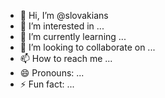 - 👋 Hi, I’m @slovakians
- 👀 I’m interested in ...
- 🌱 I’m currently learning ...
- 💞️ I’m looking to collaborate on ...
- 📫 How to reach me ...
- 😄 Pronouns: ...
- ⚡ Fun fact: ...

<!---
slovakians/slovakians is a ✨ special ✨ repository because its `README.md` (this file) appears on your GitHub profile.
You can click the Preview link to take a look at your changes.
--->

